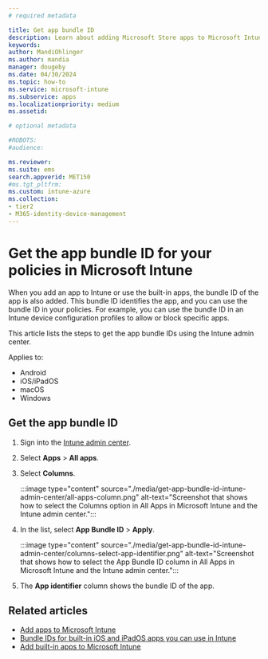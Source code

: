 ```yaml
---
# required metadata

title: Get app bundle ID
description: Learn about adding Microsoft Store apps to Microsoft Intune.
keywords:
author: MandiOhlinger
ms.author: mandia
manager: dougeby
ms.date: 04/30/2024
ms.topic: how-to
ms.service: microsoft-intune
ms.subservice: apps
ms.localizationpriority: medium
ms.assetid:

# optional metadata

#ROBOTS:
#audience:

ms.reviewer:
ms.suite: ems
search.appverid: MET150
#ms.tgt_pltfrm:
ms.custom: intune-azure
ms.collection:
- tier2
- M365-identity-device-management
---
```


# Get the app bundle ID for your policies in Microsoft Intune

When you add an app to Intune or use the built-in apps, the bundle ID of the app is also added. This bundle ID identifies the app, and you can use the bundle ID in your policies. For example, you can use the bundle ID in an Intune device configuration profiles to allow or block specific apps.

This article lists the steps to get the app bundle IDs using the Intune admin center.

Applies to:

- Android
- iOS/iPadOS
- macOS
- Windows

## Get the app bundle ID

1. Sign into the [Intune admin center](https://go.microsoft.com/fwlink/?linkid=2109431).
1. Select **Apps** > **All apps**.
1. Select **Columns**.

    :::image type="content" source="./media/get-app-bundle-id-intune-admin-center/all-apps-column.png" alt-text="Screenshot that shows how to select the Columns option in All Apps in Microsoft Intune and the Intune admin center.":::

1. In the list, select **App Bundle ID** > **Apply**.

    :::image type="content" source="./media/get-app-bundle-id-intune-admin-center/columns-select-app-identifier.png" alt-text="Screenshot that shows how to select the App Bundle ID column in All Apps in Microsoft Intune and the Intune admin center.":::

1. The **App identifier** column shows the bundle ID of the app.

## Related articles

- [Add apps to Microsoft Intune](../apps/apps-add.md)
- [Bundle IDs for built-in iOS and iPadOS apps you can use in Intune](../configuration/bundle-ids-built-in-ios-apps.md)
- [Add built-in apps to Microsoft Intune](../apps/apps-add-built-in.md)
